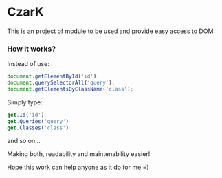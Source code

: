 # CzarK

This is an project of module to be used and provide easy access to DOM:

### How it works?
Instead of use:
```js
document.getElementById('id');
document.querySelectorAll('query');
document.getElementsByClassName('class');

```

Simply type:
```js
get.Id('id')
get.Queries('query')
get.Classes('class')
```

and so on...

Making both, readability and maintenability easier!

Hope this work can help anyone as it do for me =)
